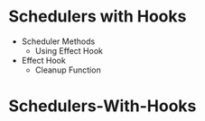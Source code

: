 # Schedulers with Hooks

- Scheduler Methods
  - Using Effect Hook
- Effect Hook
  - Cleanup Function
# Schedulers-With-Hooks
